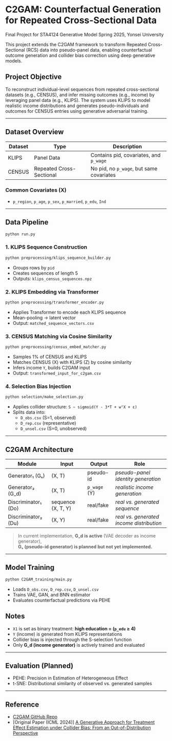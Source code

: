 
# C2GAM: Counterfactual Generation for Repeated Cross-Sectional Data

Final Project for STA4124 Generative Model Spring 2025, Yonsei University

This project extends the C2GAM framework to transform Repeated Cross-Sectional (RCS) data into pseudo-panel data, enabling counterfactual outcome generation and collider bias correction using deep generative models.

## Project Objective

To reconstruct individual-level sequences from repeated cross-sectional datasets (e.g., CENSUS), and infer missing outcomes (e.g., income) by leveraging panel data (e.g., KLIPS). The system uses KLIPS to model realistic income distributions and generates pseudo-individuals and outcomes for CENSUS entries using generative adversarial training.

---

## Dataset Overview

| Dataset   | Type                     | Description                               |
|-----------|--------------------------|-------------------------------------------|
| KLIPS     | Panel Data               | Contains pid, covariates, and `p_wage`    |
| CENSUS    | Repeated Cross-Sectional | No pid, no `p_wage`, but same covariates  |

### Common Covariates (X)
- `p_region`, `p_age`, `p_sex`, `p_married`, `p_edu`, `Ind`

---

## Data Pipeline
```bash
python run.py
```

### 1. **KLIPS Sequence Construction**
```bash
python preprocessing/klips_sequence_builder.py
```
- Groups rows by `pid`
- Creates sequences of length 5
- Outputs: `klips_census_sequences.npz`

### 2. **KLIPS Embedding via Transformer**
```bash
python preprocessing/transformer_encoder.py
```
- Applies Transformer to encode each KLIPS sequence
- Mean-pooling → latent vector
- Output: `matched_sequence_vectors.csv`

### 3. **CENSUS Matching via Cosine Similarity**
```bash
python preprocessing/census_embed_matcher.py
```
- Samples 1% of CENSUS and KLIPS
- Matches CENSUS (X) with KLIPS (Z) by cosine similarity
- Infers income `Y`, builds C2GAM input
- Output: `transformed_input_for_c2gam.csv`

### 4. **Selection Bias Injection**
```bash
python selection/make_selection.py
```
- Applies collider structure: `S ~ sigmoid(Y - 3*T + wᵀX + ε)`
- Splits data into:
  - `D_obs.csv` (S=1, observed)
  - `D_rep.csv` (representative)
  - `D_unsel.csv` (S=0, unobserved)

---

## C2GAM Architecture

| Module         | Input          | Output        | Role |
|----------------|----------------|---------------|------|
| Generator₁ (Gₛ) | (X, T)          | pseudo-id     | *pseudo-panel identity generation* |
| Generator₂ (G_d) | (X, T)         | `p_wage` (Y)  | *realistic income generation* |
| Discriminator₁ (Do) | sequence (X, T, Y) | real/fake | *real vs. generated sequence* |
| Discriminator₂ (Du) | (X, Y)        | real/fake     | *real vs. generated income distribution* |

> In current implementation, **G_d is active** (VAE decoder as income generator),  
> **Gₛ (pseudo-id generator) is planned but not yet implemented.**

---

## Model Training

```bash
python C2GAM_training/main.py
```
- Loads `D_obs.csv`, `D_rep.csv`, `D_unsel.csv`
- Trains VAE, GAN, and BNN estimator
- Evaluates counterfactual predictions via PEHE


## Notes

- `X1` is set as binary treatment: **high education = (`p_edu` ≥ 4)**
- `Y` (income) is generated from KLIPS representations
- Collider bias is injected through the S-selection function
- Only **G_d (income generator)** is actively trained and evaluated

---

## Evaluation (Planned)
- PEHE: Precision in Estimation of Heterogeneous Effect
- t-SNE: Distributional similarity of observed vs. generated samples

---

## Reference
- [C2GAM GitHub Repo](https://github.com/ZJUBaohongLi/C2GAM)
- [Original Paper (ICML 2024)] [A Generative Approach for Treatment Effect Estimation under Collider Bias: From an Out-of-Distribution Perspective](https://proceedings.mlr.press/v235/li24al.html)
